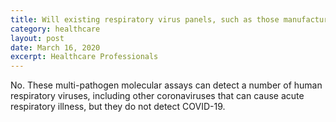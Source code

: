 ```yaml
---
title: Will existing respiratory virus panels, such as those manufactured by Biofire or Genmark, detect SARS-CoV-2, the virus that causes COVID-19?
category: healthcare
layout: post
date: March 16, 2020
excerpt: Healthcare Professionals
---
```


No. These multi-pathogen molecular assays can detect a number of human respiratory viruses, including other coronaviruses that can cause acute respiratory illness, but they do not detect COVID-19.

